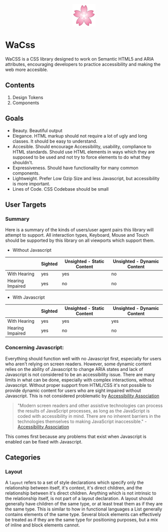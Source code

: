 <p align="center">
  <img src="./cherry_blossom_72.png" />
</p>

# WaCss

WaCSS is a CSS library designed to work on Semantic HTML5 and ARIA attributes, encouraging developers to practice accessibility and making the web more accesible.

## Contents

1. Design Tokens
2. Components

## Goals

- Beauty. Beautiful output
- Elegance. HTML markup should not require a lot of ugly and long classes. It should be easy to understand.
- Accesible. Should encourage Accessibility, usability, compliance to HTML standards. Should use HTML elements in ways which they are supposed to be used and not try to force elements to do what they shouldn't.
- Expressiveness. Should have functionality for many common components.
- Lightweight. Prefer Low Gzip Size and less Javascript, but accessibility is more important.
- Lines of Code. CSS Codebase should be small

## User Targets

### Summary

Here is a summary of the kinds of users/user agent pairs this library will attempt to support. All interaction types, Keyboard, Mouse and Touch should be supported by this library on all viewports which support them. 

- Without Javascript

|                |Sighted|Unsighted - Static Content|Unsighted - Dynamic Content|
|----------------|-------|--------------------------|---------------------------|
|With Hearing    |yes    |yes                       |no                         |
|Hearing Impaired|yes    |no                        |no                         |

- With Javascript

|                |Sighted|Unsighted - Static Content|Unsighted - Dynamic Content|
|----------------|-------|--------------------------|---------------------------|
|With Hearing    |yes    |yes                       |yes                        |
|Hearing Impaired|yes    |no                        |no                         |

### Concerning Javascript:

Everything should function well with no Javascript first, especially for users who aren't relying on screen readers. However, some dynamic content relies on the ability of Javascript to change ARIA states and lack of Javascript is not considered to be an accessibility issue. There are many limits in what can be done, especially with complex interactions, without Javascript. Without proper support from HTML/CSS it's not possible to provide dynamic content for users who are sight impaired without Javascript. This is not considered problematic by [Accessibility Association][AA]

> "Modern screen readers and other assistive technologies can process the results of JavaScript processes, as long as the JavaScript is coded with accessibility in mind. There are no inherent barriers in the technologies themselves to making JavaScript inaccessible."
> \- [Accessibility Association][WAS]
  
This comes first because any problems that exist when Javascript is enabled can be fixed with Javascript. 
## Categories

### Layout

A `layout` refers to a set of style declarations which specify only the relationship between itself, it's context, it's direct children, and the relationship between it's direct children. Anything which is not intrinsic to the relationship itself, is not part of a layout declaration. A layout should generally have children of the same type, or at least treat them as if they are the same type. This is similar to how in functional languages a List generally contains elements of the same type. Several block elements can effectively be treated as if they are the same type for positioning purposes, but a mix of inline and block elements cannot.

<!-- 
### Component
A `component` refers to a set of style declarations which specify  
--> 

[WAS]: https://www.accessibilityassociation.org/resource/WAS_Certification_FInal_2020_FINAL
[AA]: https://www.accessibilityassociation.org
